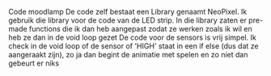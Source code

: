 Code moodlamp
De code zelf bestaat een Library genaamt NeoPixel. Ik gebruik die library voor de code van de LED strip. In die library zaten er pre-made functions die ik dan heb aangepast zodat ze werken zoals ik wil en heb ze dan in de void loop gezet
De code voor de sensors is vrij simpel. Ik check in de void loop of de sensor of 'HIGH' staat in een if else (dus dat ze aangeraakt zijn), zo ja dan begint de animatie met spelen en zo niet dan gebeurt er niks
